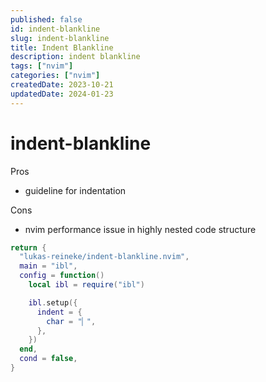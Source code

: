 ```yaml
---
published: false
id: indent-blankline
slug: indent-blankline
title: Indent Blankline
description: indent blankline
tags: ["nvim"]
categories: ["nvim"]
createdDate: 2023-10-21
updatedDate: 2024-01-23
---
```


# indent-blankline

Pros
- guideline for indentation

Cons
- nvim performance issue in highly nested code structure

```lua
return {
  "lukas-reineke/indent-blankline.nvim",
  main = "ibl",
  config = function()
    local ibl = require("ibl")

    ibl.setup({
      indent = {
        char = "▏",
      },
    })
  end,
  cond = false,
}
```
